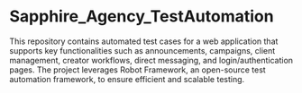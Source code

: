 # Sapphire_Agency_TestAutomation
This repository contains automated test cases for a web application that supports key functionalities such as announcements, campaigns, client management, creator workflows, direct messaging, and login/authentication pages. The project leverages Robot Framework, an open-source test automation framework, to ensure efficient and scalable testing.
